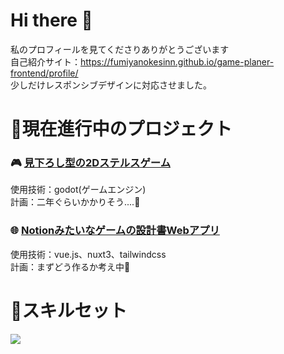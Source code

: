 # Hi there 👋
私のプロフィールを見てくださりありがとうございます  
自己紹介サイト：https://fumiyanokesinn.github.io/game-planer-frontend/profile/  
少しだけレスポンシブデザインに対応させました。

# 📖現在進行中のプロジェクト

### 🎮 [見下ろし型の2Dステルスゲーム](https://github.com/fumiyanokesinn/2DGame_Talk)
 使用技術：godot(ゲームエンジン)  
 計画：二年ぐらいかかりそう....🥴

### 🌐 [Notionみたいなゲームの設計書Webアプリ](https://github.com/fumiyanokesinn/game-planer-frontend)
 使用技術：vue.js、nuxt3、tailwindcss  
 計画：まずどう作るか考え中🤔

# 🔧スキルセット

<p align="left">
    <img src="https://skillicons.dev/icons?i=vscode,postman,git,js,ts,react,redux,vue,nuxtjs,php,laravel,java,spring,mysql,postgres,docker&perline=8" />
</p>
